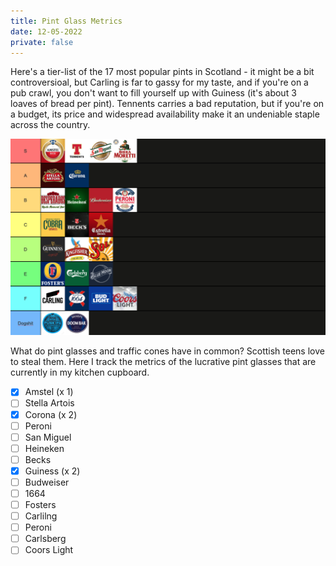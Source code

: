 ```yaml
---
title: Pint Glass Metrics
date: 12-05-2022
private: false
---
```


Here's a tier-list of the 17 most popular pints in Scotland - it might be a bit controversioal, but Carling is far to gassy for my taste, and if you're on a pub crawl, you don't want to fill yourself up with Guiness (it's about 3 loaves of bread per pint). Tennents carries a bad reputation, but if you're on a budget, its price and widespread availability make it an undeniable staple across the country.

![](pint-tier-list.png)

What do pint glasses and traffic cones have in common? Scottish teens love to steal them. 
Here I track the metrics of the lucrative pint glasses that are currently in my kitchen cupboard.

- [x] Amstel (x 1)
- [ ] Stella Artois
- [x] Corona (x 2)
- [ ] Peroni
- [ ] San Miguel
- [ ] Heineken
- [ ] Becks
- [x] Guiness (x 2)
- [ ] Budweiser
- [ ] 1664
- [ ] Fosters
- [ ] Carlilng
- [ ] Peroni
- [ ] Carlsberg
- [ ] Coors Light
